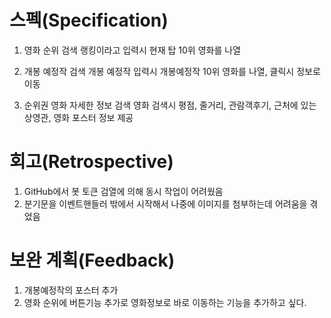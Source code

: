# 스펙(Specification)
1. 영화 순위  검색
	랭킹이라고 입력시 현재 탑 10위 영화를 나열
	
2. 개봉 예정작  검색
	개봉 예정작 입력시 개봉예정작 10위 영화를 나열, 클릭시 정보로 이동

3. 순위권 영화 자세한 정보 검색
	영화 검색시 평점, 줄거리, 관람객후기, 근처에 있는 상영관, 영화 포스터 정보 제공
# 회고(Retrospective)
1. GitHub에서 봇 토큰 검열에 의해 동시 작업이 어려웠음
2. 분기문을 이벤트핸들러 밖에서 시작해서 나중에 이미지를 첨부하는데 어려움을 겪었음
# 보완 계획(Feedback)
1. 개봉예정작의 포스터 추가
2. 영화 순위에 버튼기능 추가로 영화정보로 바로 이동하는 기능을 추가하고 싶다.
